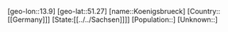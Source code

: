 ﻿---
location: [51.27,13.9]
type: City
tags:
- geo/City


SpocWebEntityId: 31748
isDeleted: false
confidential: public

---
[geo-lon::13.9]
[geo-lat::51.27]
[name::Koenigsbrueck]
[Country::[[Germany]]]
[State:[[../../Sachsen]]]]
[Population::]
[Unknown::]

